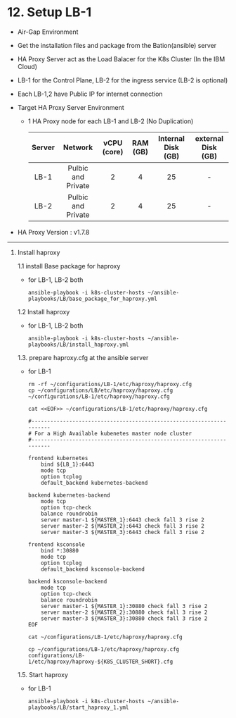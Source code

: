 # **12. Setup LB-1**

- Air-Gap Environment
- Get the installation files and package from the Bation(ansible) server
- HA Proxy Server act as the Load Balacer for the K8s Cluster (In the IBM Cloud)
- LB-1 for the Control Plane, LB-2 for the ingress service (LB-2 is optional)
- Each LB-1,2 have Public IP for internet connection
- Target HA Proxy Server Environment 
  - 1 HA Proxy node for each LB-1 and LB-2 (No Duplication)

    | Server | Network | vCPU (core) | RAM (GB) | Internal Disk (GB) | external Disk (GB) |
    | :---: | :---: | :---: | :---: | :---: | :---: |
    | LB-1 | Pulbic and Private | 2 | 4 | 25 | - |
    | LB-2 | Pulbic and Private | 2 | 4 | 25 | - |     

- HA Proxy Version : v1.7.8  

---

1. Install haproxy
  
    1.1 install Base package for haproxy

    - for LB-1, LB-2 both

          ansible-playbook -i k8s-cluster-hosts ~/ansible-playbooks/LB/base_package_for_haproxy.yml

    1.2 Install haproxy

    - for LB-1, LB-2 both

          ansible-playbook -i k8s-cluster-hosts ~/ansible-playbooks/LB/install_haproxy.yml

    1.3. prepare haproxy.cfg at the ansible server

    - for LB-1

          rm -rf ~/configurations/LB-1/etc/haproxy/haproxy.cfg
          cp ~/configurations/LB/etc/haproxy/haproxy.cfg ~/configurations/LB-1/etc/haproxy/haproxy.cfg

          cat <<EOF>> ~/configurations/LB-1/etc/haproxy/haproxy.cfg

          #---------------------------------------------------------------------
          # For a High Available kubenetes master node cluster 
          #---------------------------------------------------------------------

          frontend kubernetes
              bind ${LB_1}:6443
              mode tcp
              option tcplog
              default_backend kubernetes-backend

          backend kubernetes-backend
              mode tcp
              option tcp-check
              balance roundrobin
              server master-1 ${MASTER_1}:6443 check fall 3 rise 2
              server master-2 ${MASTER_2}:6443 check fall 3 rise 2
              server master-3 ${MASTER_3}:6443 check fall 3 rise 2

          frontend ksconsole
              bind *:30880
              mode tcp
              option tcplog
              default_backend ksconsole-backend

          backend ksconsole-backend
              mode tcp
              option tcp-check
              balance roundrobin
              server master-1 ${MASTER_1}:30880 check fall 3 rise 2
              server master-2 ${MASTER_2}:30880 check fall 3 rise 2
              server master-3 ${MASTER_3}:30880 check fall 3 rise 2              
          EOF

          cat ~/configurations/LB-1/etc/haproxy/haproxy.cfg
          
          cp ~/configurations/LB-1/etc/haproxy/haproxy.cfg configurations/LB-1/etc/haproxy/haproxy-${K8S_CLUSTER_SHORT}.cfg


    1.5. Start haproxy

    - for LB-1

          ansible-playbook -i k8s-cluster-hosts ~/ansible-playbooks/LB/start_haproxy_1.yml

